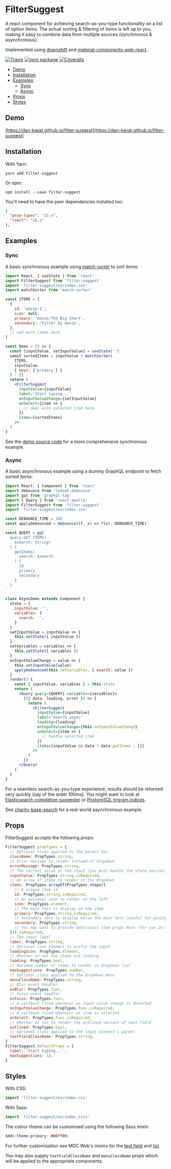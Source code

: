 # FilterSuggest

A react component for achieving search-as-you-type functionality on a list of option items.  The actual sorting & filtering of items is left up to you, making it easy to combine data from multiple sources (synchronous & asynchronous).

Implemented using [downshift](http://npmjs.com/package/downshift) and [material-components-web-react](https://github.com/material-components/material-components-web-react).

[![Travis][build-badge]][build]
[![npm package][npm-badge]][npm]
[![Coveralls][coveralls-badge]][coveralls]

[build-badge]: https://img.shields.io/travis/user/repo/master.png?style=flat-square
[build]: https://travis-ci.org/user/repo

[npm-badge]: https://img.shields.io/npm/v/npm-package.png?style=flat-square
[npm]: https://www.npmjs.org/package/npm-package

[coveralls-badge]: https://img.shields.io/coveralls/user/repo/master.png?style=flat-square
[coveralls]: https://coveralls.io/github/user/repo

* [Demo](#demo)
* [Installation](#installation)
* [Examples](#examples)
  * [Sync](#sync)
  * [Async](#async)
* [Props](#props)
* [Styles](#styles)


## Demo

[https://dan-kwiat.github.io/filter-suggest](https://dan-kwiat.github.io/filter-suggest)


## Installation

With Yarn:

```
yarn add filter-suggest
```

Or npm:

```
npm install --save filter-suggest
```

You'll need to have the peer dependencies installed too:

```json
{
  "prop-types": "15.x",
  "react": "16.x"
},
```

## Examples

### Sync

A basic synchronous example using [match-sorter](https://www.npmjs.com/package/match-sorter) to sort items:

```jsx
import React, { useState } from 'react'
import FilterSuggest from 'filter-suggest'
import 'filter-suggest/es/index.css'
import matchSorter from 'match-sorter'

const ITEMS = [
  {
    id: `movie-1`,
    icon: null,
    primary: 'movie:The Big Short',
    secondary: 'Filter by movie',
  },
  // add more items here
]

const Demo = () => {
  const [inputValue, setInputValue] = useState('')
  const sortedItems = inputValue ? matchSorter(
    ITEMS,
    inputValue,
    { keys: ['primary'] }
  ) : []
  return (
    <FilterSuggest
      inputValue={inputValue}
      label='Start typing...'
      onInputValueChange={setInputValue}
      onSelect={item => {
        // deal with selected item here
      }}
      items={sortedItems}
    />
  )
}
```

See the [demo source code](./demo/src) for a more comprehensive synchronous example.

### Async

A basic asynchronous example using a dummy GraphQL endpoint to fetch sorted items:

```jsx
import React, { Component } from 'react'
import debounce from 'lodash.debounce'
import gql from 'graphql-tag'
import { Query } from 'react-apollo'
import FilterSuggest from 'filter-suggest'
import 'filter-suggest/es/index.css'

const DEBOUNCE_TIME = 100
const applyDebounced = debounce((f, x) => f(x), DEBOUNCE_TIME)

const QUERY = gql`
  query GET_ITEMS(
    $search: String!
  ) {
    getItems(
      search: $search
    ) {
      id
      primary
      secondary
    }
  }
`

class AsyncDemo extends Component {
  state = {
    inputValue: '',
    variables: {
      search: '',
    }
  }
  setInputValue = inputValue => {
    this.setState({ inputValue })
  }
  setVariables = variables => {
    this.setState({ variables })
  }
  onInputValueChange = value => {
    this.setInputValue(value)
    applyDebounced(this.setVariables, { search: value })
  }
  render() {
    const { inputValue, variables } = this.state
    return (
      <Query query={QUERY} variables={variables}>
        {({ data, loading, error }) => {
          return (
            <FilterSuggest
              inputValue={inputValue}
              label='Search async'
              loading={loading}
              onInputValueChange={this.onInputValueChange}
              onSelect={item => {
                // handle selected item
              }}
              items={inputValue && data ? data.getItems : []}
            />
          )
        }}
      </Query>
    )
  }
}
```

For a seamless search-as-you-type experience, results should be returned very quickly (say of the order 100ms).  You might want to look at [Elasticsearch completion suggester](https://www.elastic.co/guide/en/elasticsearch/reference/current/search-suggesters-completion.html) or [PostgreSQL trigram indices](https://www.postgresql.org/docs/current/pgtrgm.html).

See [charity-base-search](https://www.npmjs.com/package/charity-base-search) for a real-world asynchronous example.

## Props

FilterSuggest accepts the following props:

```js
FilterSuggest.propTypes = {
  // Optional class applied to the parent div
  className: PropTypes.string,
  // Error message to render instead of dropdown
  errorMessage: PropTypes.string,
  // The current value of the input (you must handle the state yourself)
  inputValue: PropTypes.string.isRequired,
  // An array of items to render in the dropdown
  items: PropTypes.arrayOf(PropTypes.shape({
    // A unique item id
    id: PropTypes.string.isRequired,
    // An optional icon to render on the left
    icon: PropTypes.element,
    // The main text to display on the item
    primary: PropTypes.string.isRequired,
    // Secondary text to display below the main text (useful for giving prompts)
    secondary: PropTypes.string,
    // You may want to provide additional item props here (for use in the onSelect callback)
  })).isRequired,
  // The input label
  label: PropTypes.string,
  // Optional icon element to prefix the input
  leadingIcon: PropTypes.element,
  // Whether or not the items are loading
  loading: PropTypes.bool,
  // Maximum number of items to render in dropdown list
  maxSuggestions: PropTypes.number,
  // Optional class applied to the dropdown menu
  menuClassName: PropTypes.string,
  // Blur event handler
  onBlur: PropTypes.func,
  // Focus event handler
  onFocus: PropTypes.func,
  // A callback fired whenever an input value change is detected
  onInputValueChange: PropTypes.func.isRequired,
  // A callback fired whenever an item is selected
  onSelect: PropTypes.func.isRequired,
  // Whether or not to render the outlined variant of text field
  outlined: PropTypes.bool,
  // Optional class applied to the input element's parent
  textFieldClassName: PropTypes.string,
}
FilterSuggest.defaultProps = {
  label: 'Start typing...',
  maxSuggestions: 12,
}
```

## Styles

With CSS:

```js
import 'filter-suggest/es/index.css'
```

With Sass:

```js
import 'filter-suggest/es/index.scss'
```

The colour theme can be customised using the following Sass mixin:

```scss
$mdc-theme-primary: #00ff00;
```

For further customisation see MDC Web's mixins for the [text field](https://github.com/material-components/material-components-web/blob/master/packages/mdc-textfield/README.md#sass-mixins) and [list](https://github.com/material-components/material-components-web/blob/master/packages/mdc-list/README.md#sass-mixins).

You may also supply `textFieldClassName` and `menuClassName` props which will be applied to the appropriate components.
